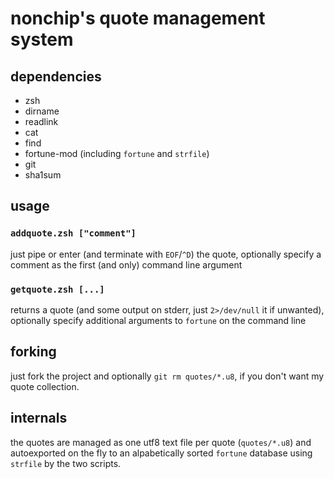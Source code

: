 # nonchip's quote management system

## dependencies
  * zsh
  * dirname
  * readlink
  * cat
  * find
  * fortune-mod (including `fortune` and `strfile`)
  * git
  * sha1sum

## usage
### `addquote.zsh ["comment"]`
just pipe or enter (and terminate with `EOF`/`^D`) the quote, optionally specify a comment as the first (and only) command line argument
### `getquote.zsh [...]`
returns a quote (and some output on stderr, just `2>/dev/null` it if unwanted), optionally specify additional arguments to `fortune` on the command line

## forking
just fork the project and optionally `git rm quotes/*.u8`, if you don't want my quote collection.

## internals
the quotes are managed as one utf8 text file per quote (`quotes/*.u8`) and autoexported on the fly to an alpabetically sorted `fortune` database using `strfile` by the two scripts.
